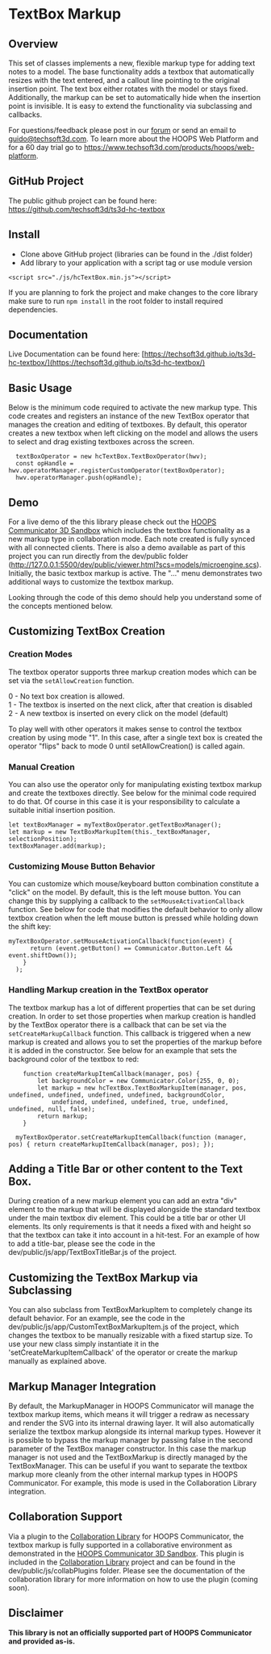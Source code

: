 # TextBox Markup


## Overview
This set of classes implements a new, flexible markup type for adding text notes to a model. The base functionality adds a textbox that automatically resizes with the text entered, and a callout line pointing to the original insertion point. The text box either rotates with the model or stays fixed. Additionally, the markup can be set to automatically hide when the insertion point is invisible. It is easy to extend the functionality via subclassing and callbacks.

For questions/feedback please post in our [forum](https://forum.techsoft3d.com/) or send an email to guido@techsoft3d.com. To learn more about the HOOPS Web Platform and for a 60 day trial go to https://www.techsoft3d.com/products/hoops/web-platform.


## GitHub Project

The public github project can be found here:  
https://github.com/techsoft3d/ts3d-hc-textbox


## Install

* Clone above GitHub project (libraries can be found in the ./dist folder)
* Add library to your application with a script tag or use module version
```
<script src="./js/hcTextBox.min.js"></script>
```
If you are planning to fork the project and make changes to the core library make sure to run `npm install` in the root folder to install required dependencies.


## Documentation
Live Documentation can be found here: [https://techsoft3d.github.io/ts3d-hc-textbox/](https://techsoft3d.github.io/ts3d-hc-textbox/)

## Basic Usage

Below is the minimum code required to activate the new markup type. This code creates and registers an instance of the new TextBox operator that manages the creation and editing of textboxes. By default, this operator creates a new textbox when left clicking on the model and allows the users to select and drag existing textboxes across the screen.


```
  textBoxOperator = new hcTextBox.TextBoxOperator(hwv);
  const opHandle = hwv.operatorManager.registerCustomOperator(textBoxOperator);
  hwv.operatorManager.push(opHandle);
```

## Demo

For a live demo of the this library please check out the [HOOPS Communicator 3D Sandbox](https://3dsandbox.techsoft3d.com) which includes the textbox functionality as a new markup type in collaboration mode. Each note created is fully synced with all connected clients. There is also a demo available as part of this project you can run directly from the dev/public folder (http://127.0.0.1:5500/dev/public/viewer.html?scs=models/microengine.scs). Initially, the basic textbox markup is active. The "..." menu demonstrates two additional ways to customize the textbox markup. 

Looking through the code of this demo should help you understand some of the concepts mentioned below.


## Customizing TextBox Creation

### Creation Modes
The textbox operator supports three markup creation modes which can be set via the `setAllowCreation` function.

0 -  No text box creation is allowed.  
1 -  The textbox is inserted on the next click, after that creation is disabled  
2 -  A new textbox is inserted on every click on the model (default)  

To play well with other operators it makes sense to control the textbox creation by using mode "1". In this case, after a single text box is created the operator "flips" back to mode 0 until setAllowCreation() is called again. 

### Manual Creation
You can also use the operator only for manipulating existing textbox markup and create the textboxes directly. See below for the minimal code required to do that. Of course in this case it is your responsibility to calculate a suitable initial insertion position. 

```
let textBoxManager = myTextBoxOperator.getTextBoxManager();
let markup = new TextBoxMarkupItem(this._textBoxManager, selectionPosition);
textBoxManager.add(markup);
```

### Customizing Mouse Button Behavior

You can customize which mouse/keyboard button combination constitute a "click" on the model. By default, this is the left mouse button. You can change this by supplying a callback to the `setMouseActivationCallback` function. See below for code that modifies the default behavior to only allow textbox creation when the left mouse button is pressed while holding down the shift key:

```
myTextBoxOperator.setMouseActivationCallback(function(event) {
      return (event.getButton() == Communicator.Button.Left && event.shiftDown());
    }
  );

```

### Handling Markup creation in the TextBox operator
The textbox markup has a lot of different properties that can be set during creation. In order to set those properties when markup creation is handled by the TextBox operator there is a callback that can be set via the `setCreateMarkupCallback` function. This callback is triggered when a new markup is created and allows you to set the properties of the markup before it is added in the constructor. See below for an example that sets the background color of the textbox to red:

```
    function createMarkupItemCallback(manager, pos) {
        let backgroundColor = new Communicator.Color(255, 0, 0);
        let markup = new hcTextBox.TextBoxMarkupItem(manager, pos, undefined, undefined, undefined, undefined, backgroundColor,
            undefined, undefined, undefined, true, undefined, undefined, null, false);
        return markup;
    }

  myTextBoxOperator.setCreateMarkupItemCallback(function (manager, pos) { return createMarkupItemCallback(manager, pos); });

```

## Adding a Title Bar or other content to the Text Box.
During creation of a new markup element you can add an extra "div" element to the markup that will be displayed alongside the standard textbox under the main textbox div element. This could be a title bar or other UI elements. Its only requirements is that it needs a fixed with and height so that the textbox can take it into account in a hit-test. For an example of how to add a title-bar, please see the code in the dev/public/js/app/TextBoxTitleBar.js of the project.

## Customizing the TextBox Markup via Subclassing
You can also subclass from TextBoxMarkupItem to completely change its default behavior. For an example, see the code in the dev/public/js/app/CustomTextBoxMarkupItem.js of the project, which changes the textbox to be manually resizable with a fixed startup size. To use your new class simply instantiate it in the 'setCreateMarkupItemCallback' of the operator or create the markup manually as explained above.

## Markup Manager Integration
By default, the MarkupManager in HOOPS Communicator will manage the textbox markup items, which means it will trigger a redraw as necessary and render the SVG into its internal drawing layer. It will also automatically serialize the textbox markup alongside its internal markup types. However it is possible to bypass the markup manager by passing false in the second parameter of the TextBox manager constructor. In this case the markup manager is not used and the TextBoxMarkup is directly managed by the TextBoxManager. This can be useful if you want to separate the textbox markup more cleanly from the other internal markup types in HOOPS Communicator. For example, this mode is used in the Collaboration Library integration.

## Collaboration Support
Via a plugin to the [Collaboration Library](https://github.com/techsoft3d/ts3d-hc-collabServer) for HOOPS Communicator, the textbox markup is fully supported in a collaborative environment as demonstrated in the [HOOPS Communicator 3D Sandbox](https://3dsandbox.techsoft3d.com). This plugin is included in the [Collaboration Library](https://github.com/techsoft3d/ts3d-hc-collabServer) project and can be found in the dev/public/js/collabPlugins folder. Please see the documentation of the collaboration library for more information on how to use the plugin (coming soon).


## Disclaimer
**This library is not an officially supported part of HOOPS Communicator and provided as-is.**


